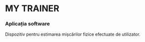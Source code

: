 # MY TRAINER
### Aplicația software
Dispozitiv pentru estimarea mișcărilor fizice efectuate de utilizator.
